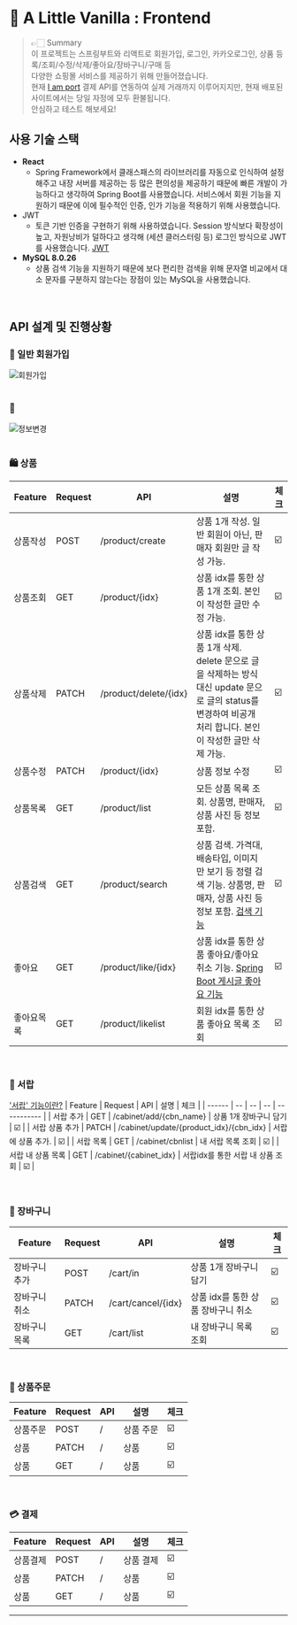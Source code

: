 # 🍦 A Little Vanilla : Frontend

> 👉🏻 Summary <br />
> 이 프로젝트는 스프링부트와 리액트로 회원가입, 로그인, 카카오로그인, 상품 등록/조회/수정/삭제/좋아요/장바구니/구매 등 <br />
> 다양한 쇼핑몰 서비스를 제공하기 위해 만들어졌습니다. <br />
> 현재 [I am port](https://www.iamport.kr/?gclid=CjwKCAjws8yUBhA1EiwAi_tpEawr0NbpwdG_4bW9KRPVRXXVEdwQ32yO8SyXEhMBfxiqHIml3c8uxhoC2nYQAvD_BwE, "Iamport link") 결제 API를 연동하여 실제 거래까지 이루어지지만, 현재 배포된 사이트에서는 당일 자정에 모두 환불됩니다.<br />
> 안심하고 테스트 해보세요!
> <br />

## 사용 기술 스택

- **React**
  - Spring Framework에서 클래스패스의 라이브러리를 자동으로 인식하여 설정해주고 내장 서버를 제공하는 등 많은 편의성을 제공하기 때문에 빠른 개발이 가능하다고 생각하여 Spring Boot를 사용했습니다.
    서비스에서 회원 기능을 지원하기 때문에 이에 필수적인 인증, 인가 기능을 적용하기 위해 사용했습니다.
- JWT
  - 토큰 기반 인증을 구현하기 위해 사용하였습니다. Session 방식보다 확장성이 높고, 자원낭비가 덜하다고 생각해 (세션 클러스터링 등) 로그인 방식으로 JWT를 사용했습니다. [JWT](https://blog.naver.com/ghdalswl77/222517833354)
- **MySQL 8.0.26**
  - 상품 검색 기능을 지원하기 때문에 보다 편리한 검색을 위해 문자열 비교에서 대소 문자를 구분하지 않는다는 장점이 있는 MySQL을 사용했습니다.

<br />

## API 설계 및 진행상황

### 📍 일반 회원가입 <br />
![회원가입](https://user-images.githubusercontent.com/68539040/174229163-87deaa3e-713b-428f-8bce-c2c0478e492d.gif) <br />  <br />

### 📍 <br />
![정보변경](https://user-images.githubusercontent.com/68539040/174230527-aedc5dc0-8883-4a3e-bac6-e682ff4d28fc.gif)  <br />  <br />


### 🛍 상품

| Feature    | Request | API                   | 설명                                                                                                                                                              | 체크 |
| ---------- | ------- | --------------------- | ----------------------------------------------------------------------------------------------------------------------------------------------------------------- | ---- |
| 상품작성   | POST    | /product/create       | 상품 1개 작성. 일반 회원이 아닌, 판매자 회원만 글 작성 가능.                                                                                                      | ☑️   |
| 상품조회   | GET     | /product/{idx}        | 상품 idx를 통한 상품 1개 조회. 본인이 작성한 글만 수정 가능.                                                                                                      | ☑️   |
| 상품삭제   | PATCH   | /product/delete/{idx} | 상품 idx를 통한 상품 1개 삭제. delete 문으로 글을 삭제하는 방식 대신 update 문으로 글의 status를 변경하여 비공개 처리 합니다. 본인이 작성한 글만 삭제 가능.       | ☑️   |
| 상품수정   | PATCH   | /product/{idx}        | 상품 정보 수정                                                                                                                                                    | ☑️   |
| 상품목록   | GET     | /product/list         | 모든 상품 목록 조회. 상품명, 판매자, 상품 사진 등 정보 포함.                                                                                                      | ☑️   |
| 상품검색   | GET     | /product/search       | 상품 검색. 가격대, 배송타입, 이미지만 보기 등 정렬 검색 기능. 상품명, 판매자, 상품 사진 등 정보 포함. [검색 기능](https://blog.naver.com/ghdalswl77/222661721733) | ☑️   |
| 좋아요     | GET     | /product/like/{idx}   | 상품 idx를 통한 상품 좋아요/좋아요 취소 기능. [Spring Boot 게시글 좋아요 기능](https://blog.naver.com/ghdalswl77/222686567891)                                    | ☑️   |
| 좋아요목록 | GET     | /product/likelist     | 회원 idx를 통한 상품 좋아요 목록 조회                                                                                                                             | ☑️   |

<br />

### 🧺 서랍

['서랍' 기능이란?](https://blog.naver.com/ghdalswl77/222695713878, "link")
| Feature | Request | API | 설명 | 체크 |
| ------ | -- | -- | -- | ----------- |
| 서랍 추가 | GET | /cabinet/add/{cbn_name} | 상품 1개 장바구니 담기 | ☑️ |
| 서랍 상품 추가 | PATCH | /cabinet/update/{product_idx}/{cbn_idx} | 서랍에 상품 추가. | ☑️ |
| 서랍 목록 | GET | /cabinet/cbnlist | 내 서랍 목록 조회 | ☑️ |
| 서랍 내 상품 목록 | GET | /cabinet/{cabinet_idx} | 서랍idx를 통한 서랍 내 상품 조회 | ☑️ |

<br />

### 🛒 장바구니

| Feature       | Request | API                | 설명                               | 체크 |
| ------------- | ------- | ------------------ | ---------------------------------- | ---- |
| 장바구니 추가 | POST    | /cart/in           | 상품 1개 장바구니 담기             | ☑️   |
| 장바구니 취소 | PATCH   | /cart/cancel/{idx} | 상품 idx를 통한 상품 장바구니 취소 | ☑️   |
| 장바구니 목록 | GET     | /cart/list         | 내 장바구니 목록 조회              | ☑️   |

<br />

### 📝 상품주문

| Feature  | Request | API | 설명      | 체크 |
| -------- | ------- | --- | --------- | ---- |
| 상품주문 | POST    | /   | 상품 주문 | ☑️   |
| 상품     | PATCH   | /   | 상품      | ☑️   |
| 상품     | GET     | /   | 상품      | ☑️   |

<br />

### 💳 결제

| Feature  | Request | API | 설명      | 체크 |
| -------- | ------- | --- | --------- | ---- |
| 상품결제 | POST    | /   | 상품 결제 | ☑️   |
| 상품     | PATCH   | /   | 상품      | ☑️   |
| 상품     | GET     | /   | 상품      | ☑️   |

<hr />
